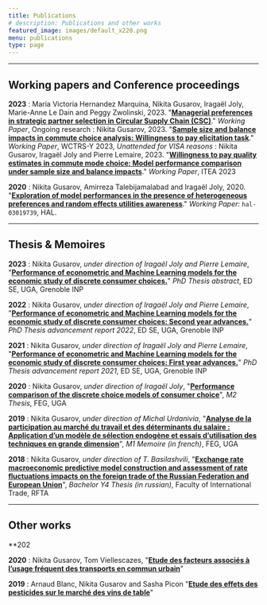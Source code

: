 ```yaml
---
title: Publications
# description: Publications and other works
featured_image: images/default_x220.png
menu: publications
type: page
---
```




---

## Working papers and Conference proceedings

**2023**
: Maria Victoria Hernandez Marquina, Nikita Gusarov, Iragaël Joly, Marie-Anne Le Dain and Peggy Zwolinski, 2023.
  "<B><A HREF="/docs/NA">Managerial preferences in strategic partner selection in Circular Supply Chain (CSC)</A></B>."
  *Working Paper*, Ongoing research
: Nikita Gusarov, 2023.
  "<B><A HREF="/docs/NA">Sample size and balance impacts in commute choice analysis: Willingness to pay elicitation task</A></B>."
  *Working Paper*, WCTRS-Y 2023, *Unattended for VISA reasons*
: Nikita Gusarov, Iragaël Joly and Pierre Lemaire, 2023.
  "<B><A HREF="/docs/report_itea_apollo.pdf">Willingness to pay quality estimates in commute mode choice: Model performance comparison under sample size and balance impacts</A></B>."
  *Working Paper*, ITEA 2023

**2020**
: Nikita Gusarov, Amirreza Talebijamalabad and Iragaël Joly, 2020.
  "<B><A HREF="https://ideas.repec.org/p/hal/wpaper/hal-03019739.html">Exploration of model performances in the presence of heterogeneous preferences and random effects utilities awareness</A></B>."
  *Working Paper:* `hal-03019739`, HAL.



---

## Thesis & Memoires

**2023**
: Nikita Gusarov, *under direction of Iragaël Joly and Pierre Lemaire*, 
  "<B><A HREF="/docs/thesis_abstract_short.pdf">Performance of econometric and Machine Learning models for the economic study of discrete consumer choices.</A></B>" 
  *PhD Thesis abstract*, ED SE, UGA, Grenoble INP

**2022**
: Nikita Gusarov, *under direction of Iragaël Joly and Pierre Lemaire*, 
  "<B><A HREF="/docs/csi_synthese_2022.pdf">Performance of econometric and Machine Learning models for the economic study of discrete consumer choices: Second year advances.</A></B>" 
  *PhD Thesis advancement report 2022*, ED SE, UGA, Grenoble INP

**2021**
: Nikita Gusarov, *under direction of Iragaël Joly and Pierre Lemaire*, 
  "<B><A HREF="/docs/csi_synthese_2021.pdf">Performance of econometric and Machine Learning models for the economic study of discrete consumer choices: First year advances.</A></B>" 
  *PhD Thesis advancement report 2021*, ED SE, UGA, Grenoble INP

**2020**
: Nikita Gusarov, *under direction of Iragaël Joly*, 
  "<B><A HREF="/docs/thesis_m2.pdf">Performance comparison of the discrete choice models of consumer choice</A></B>", 
  *M2 Thesis*, FEG, UGA

**2019**
: Nikita Gusarov, *under direction of Michal Urdanivia*,
  "<B><A HREF="/docs/thesis_m1.pdf">Analyse de la participation au marché du travail et des déterminants du salaire : Application d’un modèle de sélection endogène et essais d’utilisation des techniques en grande dimension</A></B>", 
  *M1 Memoire (in french)*, FEG, UGA

**2018**
: Nikita Gusarov, *under direction of T. Basilashvili*, 
  "<B><A HREF="/docs/thesis_b4.pdf">Exchange rate macroeconomic predictive model construction and assessment of rate fluctuations impacts on the foreign trade of the Russian Federation and European Union</A></B>", 
  *Bachelor Y4 Thesis (in russian)*, Faculty of International Trade, RFTA



---

## Other works

**202

**2020**
: Nikita Gusarov, Tom Viellescazes, "<B><A HREF="/docs/mobility.pdf">Etude des facteurs associés à l’usage fréquent des transports en commun urbain</A></B>"

**2019**
: Arnaud Blanc, Nikita Gusarov and Sasha Picon "<B><A HREF="/docs/pesticides.pdf">Etude des effets des pesticides sur le marché des vins de table</A></B>"
